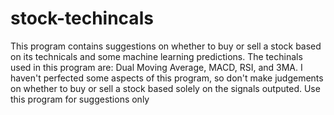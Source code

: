 # stock-techincals
This program contains suggestions on whether to buy or sell a stock based on its technicals and some machine learning predictions. 
The techinals used in this program are: Dual Moving Average, MACD, RSI, and 3MA.
I haven't perfected some aspects of this program, so don't make judgements on whether to buy or sell a stock based solely on the signals outputed. 
Use this program for suggestions only 

